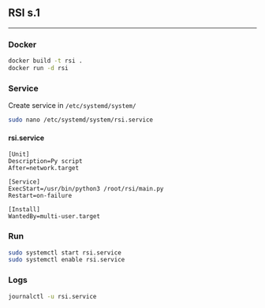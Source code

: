 ## RSI s.1

---
### Docker
```bash
docker build -t rsi .
docker run -d rsi
```

### Service

Create service in `/etc/systemd/system/`

```bash
sudo nano /etc/systemd/system/rsi.service
```

#### rsi.service
```
[Unit]
Description=Py script
After=network.target

[Service]
ExecStart=/usr/bin/python3 /root/rsi/main.py
Restart=on-failure

[Install]
WantedBy=multi-user.target
```

### Run
```bash
sudo systemctl start rsi.service
sudo systemctl enable rsi.service
```

### Logs

```bash
journalctl -u rsi.service
```